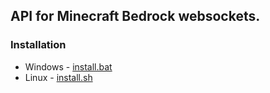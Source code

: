 ## API for Minecraft Bedrock websockets.

### Installation
- Windows - [install.bat](install.bat)
- Linux - [install.sh](install.sh)